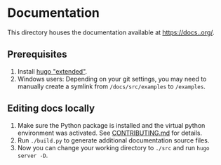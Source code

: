 #  Documentation

This directory houses the  documentation available at <https://docs..org/>.

## Prerequisites

 1. Install [hugo "extended"](https://gohugo.io/getting-started/installing/). 
 2. Windows users: Depending on your git settings, you may need to manually create a symlink from `/docs/src/examples` to `/examples`.

## Editing docs locally

 1. Make sure the  Python package is installed and the virtual python environment was activated. See [CONTRIBUTING.md](../CONTRIBUTING.md#development-setup) for details.
 2. Run `./build.py` to generate additional documentation source files.
 3. Now you can change your working directory to `./src` and run `hugo server -D`.

